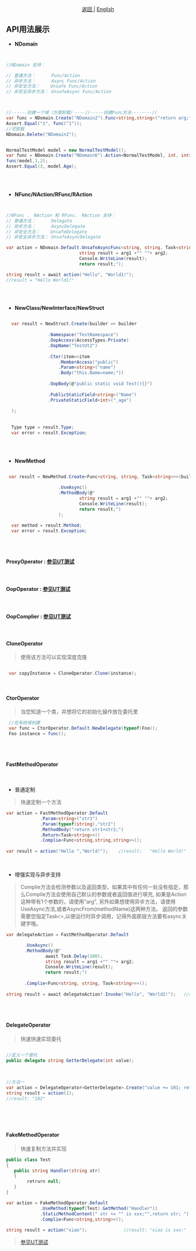 <p align="center">
 <a href="https://natasha.dotnetcore.xyz/"> 返回 </a> |  <a href="https://natasha.dotnetcore.xyz/en/api/api-samples.html"> English </a>
</p>  

## API用法展示



- **NDomain**  

```C#


//NDomain 支持：

// 普通方法：      Func/Action
// 异步方法：      Async Func/Action
// 非安全方法：    Unsafe Func/Action
// 非安全异步方法： UnsafeAsync Func/Action



//------创建一个域（方便卸载）----//-----创建Func方法--------//
var func = NDomain.Create("NDomain2").Func<string,string>("return arg;");
Assert.Equal("1", func("1"));
//可卸载
NDomain.Delete("NDomain2");


NormalTestModel model = new NormalTestModel();
var func = NDomain.Create("NDomain6").Action<NormalTestModel, int, int>("arg1.Age=arg2+arg3;");
func(model,1,2);
Assert.Equal(3, model.Age);
  
```  


<br/>  

- **NFunc/NAction/RFunc/RAction**  

```C#


//NFunc 、 NAction 和 RFunc、 RAction 支持：
// 普通方法：      Delegate
// 异步方法：      AsyncDelegate
// 非安全方法：    UnsafeDelegate
// 非安全异步方法： UnsafeAsyncDelegate

var action = NDomain.Default.UnsafeAsyncFunc<string, string, Task<string>>(@"
                            string result = arg1 +"" ""+ arg2;
                            Console.WriteLine(result);
                            return result;");

string result = await action("Hello", "World1!");
//result = "Hello World1!"
  
```  


<br/>  

- **NewClass/NewInterface/NewStruct**  

```C#

  var result = NewStruct.Create(builder => builder
  
                .Namespace("TestNamespace")
                .OopAccess(AccessTypes.Private)
                .OopName("TestUt2")
                
                .Ctor(item=>item
                    .MemberAccess("public")
                    .Param<string>("name")
                    .Body("this.Name=name;"))
                    
                .OopBody(@"public static void Test(){}")
                
                .PublicStaticField<string>("Name")
                .PrivateStaticField<int>("_age")
                
  );
  
  
  Type type = result.Type;
  var error = result.Exception; 
  
```  

<br/>  

- **NewMethod**  

```C#

 var result = NewMethod.Create<Func<string, string, Task<string>>>(builder => builder
 
                    .UseAsync()
                    .MethodBody(@"
                            string result = arg1 +"" ""+ arg2;
                            Console.WriteLine(result);
                            return result;")
                    );

  var method = result.Method;
  var error = result.Exception; 
  

```  

<br/>  


#### ProxyOperator : [参见UT测试](https://github.com/dotnetcore/Natasha/blob/master/test/NatashaUT/ProxyTest.cs)  

<br/>  


#### OopOperator : [参见UT测试](https://github.com/dotnetcore/Natasha/blob/master/test/NatashaUT/OopTest.cs)  

<br/>  


#### OopComplier : [参见UT测试](https://github.com/dotnetcore/Natasha/blob/master/test/NatashaUT/OopComplierTest.cs)    


<br/>  

#### CloneOperator   


> 使用该方法可以实现深度克隆

```C#

 var copyInstance = CloneOperator.Clone(instance);

```  

<br/>  



#### CtorOperator    

> 当您知道一个类，并想将它的初始化操作放在委托里

```C#
 //在系统域创建
 var func = CtorOperator.Default.NewDelegate(typeof(Foo));
 Foo instance = func();

```  

<br/>  

<br/>  

#### FastMethodOperator  

  <br/>  

- 普通定制  

> 快速定制一个方法
  
```C#
var action = FastMethodOperator.Default
             .Param<string>("str1")
             .Param(typeof(string),"str2")
             .MethodBody("return str1+str2;")
             .Return<Task<string>>()
             .Complie<Func<string,string,string>>();
                    
var result = action("Hello ","World!");    //result:   "Hello World!"
```

<br/>  

- 增强实现与异步支持
> Complie<T>方法会检测参数以及返回类型，如果其中有任何一处没有指定，那么Complie方法会使用自己默认的参数或者返回值进行填充,
如果是Action<int> 这种带有1个参数的，请使用"arg", 另外如果想使用异步方法，请使用UseAsync方法,或者AsyncFrom<Class>(methodName)这两种方法。
返回的参数需要您指定Task<>,以便运行时异步调用，记得外面那层方法要有async关键字哦。

```C#
var delegateAction = FastMethodOperator.Default

       .UseAsync()
       .MethodBody(@"
               await Task.Delay(100);
               string result = arg1 +"" ""+ arg2; 
               Console.WriteLine(result);
               return result;")
               
       .Complie<Func<string, string, Task<string>>>();
      
string result = await delegateAction?.Invoke("Hello", "World2!");   //result:   "Hello World2!"
```
<br/>
<br/>  

#### DelegateOperator  
  
> 快速快速实现委托
  
```C# 

//定义一个委托
public delegate string GetterDelegate(int value);
     
     
     
//方法一     
var action = DelegateOperator<GetterDelegate>.Create("value += 101; return value.ToString();");
string result = action(1);              
//result: "102"
 

```  

<br/>
<br/>  

#### FakeMethodOperator  

> 快速复制方法并实现

```C#
public class Test
{ 
   public string Handler(string str)
   { 
        retrurn null; 
   }
}

```
```C#
var action = FakeMethodOperator.Default
             .UseMethod(typeof(Test).GetMethod("Handler"))
             .StaticMethodContent(" str += "" is xxx;"",return str; ")
             .Complie<Func<string,string>>();
                  
string result = action("xiao");              //result: "xiao is xxx;"          
```  

> [参见UT测试](https://github.com/dotnetcore/Natasha/blob/master/test/NatashaUT/DynamicMethodTest.cs#L96-L196)  

<br/>
<br/>  
